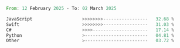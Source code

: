 <!--START_SECTION:Languages-->

```rust
From: 12 February 2025 - To: 02 March 2025

JavaScript                   >>>>>>>>-----------------   32.68 %
Swift                        >>>>>>>>-----------------   31.03 %
C#                           >>>>---------------------   17.14 %
Python                       >------------------------   04.81 %
Other                        >------------------------   03.72 %
```

<!--END_SECTION:Languages-->
